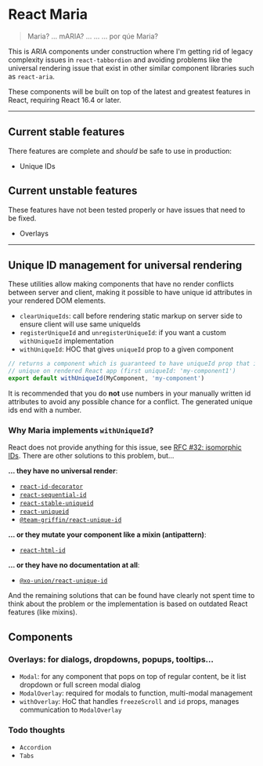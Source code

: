 # React Maria
> Maria? &hellip; mARIA? &hellip; &hellip; &hellip; por qúe Maria?

This is ARIA components under construction where I'm getting rid of legacy complexity issues in `react-tabbordion` and
avoiding problems like the universal rendering issue that exist in other similar component libraries such as
`react-aria`.

These components will be built on top of the latest and greatest features in React, requiring React 16.4 or later.

----


## Current stable features

There features are complete and *should* be safe to use in production:

- Unique IDs


## Current unstable features

These features have not been tested properly or have issues that need to be fixed.

- Overlays

----


## Unique ID management for universal rendering

These utilities allow making components that have no render conflicts between server and client, making it possible to
have unique id attributes in your rendered DOM elements.

- `clearUniqueIds`: call before rendering static markup on server side to ensure client will use same uniqueIds
- `registerUniqueId` and `unregisterUniqueId`: if you want a custom `withUniqueId` implementation
- `withUniqueId`: HOC that gives `uniqueId` prop to a given component

```js
// returns a component which is guaranteed to have uniqueId prop that is truly
// unique on rendered React app (first uniqueId: 'my-component1')
export default withUniqueId(MyComponent, 'my-component')
```

It is recommended that you do **not** use numbers in your manually written id attributes to avoid any possible chance
for a conflict. The generated unique ids end with a number.

### Why Maria implements `withUniqueId`?

React does not provide anything for this issue, see [RFC #32: isomorphic IDs](https://github.com/reactjs/rfcs/pull/32).
There are other solutions to this problem, but...

**... they have no universal render**:

- [`react-id-decorator`](https://www.npmjs.com/package/react-id-decorator)
- [`react-sequential-id`](https://www.npmjs.com/package/react-sequential-id)
- [`react-stable-uniqueid`](https://www.npmjs.com/package/react-stable-uniqueid)
- [`react-uniqueid`](https://www.npmjs.com/package/react-uniqueid)
- [`@team-griffin/react-unique-id`](https://www.npmjs.com/package/@team-griffin/react-unique-id)

**... or they mutate your component like a mixin (antipattern)**:

- [`react-html-id`](https://www.npmjs.com/package/react-html-id)

**... or they have no documentation at all**:

- [`@xo-union/react-unique-id`](https://www.npmjs.com/package/@xo-union/react-unique-id)

And the remaining solutions that can be found have clearly not spent time to think about the problem or the
implementation is based on outdated React features (like mixins).


## Components

### Overlays: for dialogs, dropdowns, popups, tooltips...
- `Modal`: for any component that pops on top of regular content, be it list dropdown or full screen modal dialog
- `ModalOverlay`: required for modals to function, multi-modal management
- `withOverlay`: HoC that handles `freezeScroll` and `id` props, manages communication to `ModalOverlay`

### Todo thoughts
- `Accordion`
- `Tabs`